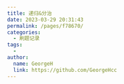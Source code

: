 ```yaml
---
title: 递归&分治
date: 2023-03-29 20:31:43
permalink: /pages/f78670/
categories:
  - 刷题记录
tags:
  - 
author: 
  name: GeorgeH
  link: https://github.com/GeorgeHcc
---
```

